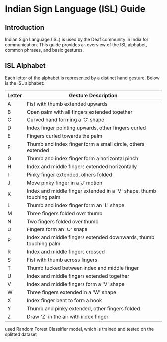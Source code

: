 # Indian Sign Language (ISL) Guide

## Introduction
Indian Sign Language (ISL) is used by the Deaf community in India for communication. This guide provides an overview of the ISL alphabet, common phrases, and basic gestures.

## ISL Alphabet
Each letter of the alphabet is represented by a distinct hand gesture. Below is the ISL alphabet:

| Letter | Gesture Description |
|--------|--------------------|
| A      | Fist with thumb extended upwards |
| B      | Open palm with all fingers extended together |
| C      | Curved hand forming a 'C' shape |
| D      | Index finger pointing upwards, other fingers curled |
| E      | Fingers curled towards the palm |
| F      | Thumb and index finger form a small circle, others extended |
| G      | Thumb and index finger form a horizontal pinch |
| H      | Index and middle fingers extended horizontally |
| I      | Pinky finger extended, others folded |
| J      | Move pinky finger in a 'J' motion |
| K      | Index and middle finger extended in a 'V' shape, thumb touching palm |
| L      | Thumb and index finger form an 'L' shape |
| M      | Three fingers folded over thumb |
| N      | Two fingers folded over thumb |
| O      | Fingers form an 'O' shape |
| P      | Index and middle fingers extended downwards, thumb touching palm |
| R      | Index and middle fingers crossed |
| S      | Fist with thumb across fingers |
| T      | Thumb tucked between index and middle finger |
| U      | Index and middle fingers extended together |
| V      | Index and middle fingers form a 'V' shape |
| W      | Three fingers extended in a 'W' shape |
| X      | Index finger bent to form a hook |
| Y      | Thumb and pinky extended, other fingers folded |
| Z      | Draw 'Z' in the air with index finger |

used Random Forest Classifier model, which is trained and tested on the splitted dataset
